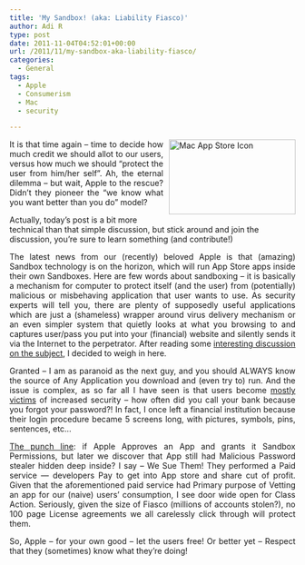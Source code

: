 ```yaml
---
title: 'My Sandbox! (aka: Liability Fiasco)'
author: Adi R
type: post
date: 2011-11-04T04:52:01+00:00
url: /2011/11/my-sandbox-aka-liability-fiasco/
categories:
  - General
tags:
  - Apple
  - Consumerism
  - Mac
  - security

---
```

<p align="justify">
  <img style="background-image: none; border-bottom: 0px; border-left: 0px; margin: 0px 0px 5px 10px; padding-left: 0px; padding-right: 0px; display: inline; float: right; border-top: 0px; border-right: 0px; padding-top: 0px" title="Mac App Store Icon" border="0" alt="Mac App Store Icon" align="right" src="https://i1.wp.com/www.adir1.com/uploads/2011/11/Mac-App-Store-Icon.png?resize=223%2C132" width="223" height="132" data-recalc-dims="1" />It is that time again – time to decide how much credit we should allot to our users, versus how much we should “protect the user from him/her self”. Ah, the eternal dilemma – but wait, Apple to the rescue? Didn’t they pioneer the “we know what you want better than you do” model?
</p>

Actually, today’s post is a bit more technical than that simple discussion, but stick around and join the discussion, you’re sure to learn something (and contribute!)

<p align="justify">
  The latest news from our (recently) beloved Apple is that (amazing) Sandbox technology is on the horizon, which will run App Store apps inside their own Sandboxes. Here are few words about sandboxing – it is basically a mechanism for computer to protect itself (and the user) from (potentially) malicious or misbehaving application that user wants to use. As security experts will tell you, there are plenty of supposedly useful applications which are just a (shameless) wrapper around virus delivery mechanism or an even simpler system that quietly looks at what you browsing to and captures user/pass you put into your (financial) website and silently sends it via the Internet to the perpetrator. After reading some <a title="Why The Mac App Sandbox Makes Me Sad (from Naming Things)" href="http://lacquer.fi/pauli/blog/2011/11/why-the-mac-app-sandbox-makes-me-sad/" target="_blank">interesting discussion on the subject</a>, I decided to weigh in here.
</p>

<p align="justify">
  Granted – I am as paranoid as the next guy, and you should ALWAYS know the source of Any Application you download and (even try to) run. And the issue is complex, as so far all I have seen is that users become <u>mostly victims</u> of increased security &#8211; how often did you call your bank because you forgot your password?! In fact, I once left a financial institution because their login procedure became 5 screens long, with pictures, symbols, pins, sentences, etc…
</p>

<p align="justify">
  <u>The punch line</u>: if Apple Approves an App and grants it Sandbox Permissions, but later we discover that App still had Malicious Password stealer hidden deep inside? I say – We Sue Them! They performed a Paid service &#8212; developers Pay to get into App store and share cut of profit. Given that the aforementioned paid service had Primary purpose of Vetting an app for our (naive) users’ consumption, I see door wide open for Class Action. Seriously, given the size of Fiasco (millions of accounts stolen?), no 100 page License agreements we all carelessly click through will protect them.
</p>

<p align="justify">
  So, Apple – for your own good – let the users free! Or better yet – Respect that they (sometimes) know what they’re doing!
</p>